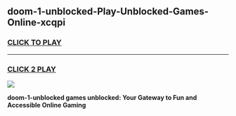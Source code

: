 
## doom-1-unblocked-Play-Unblocked-Games-Online-xcqpi
<h3>
<a href="https://premium76.site?title=doom-1-unblocked&ref=25A">CLICK TO PLAY</a></h3>
<hr>

<h3>
<a href="https://premium76.site?title=doom-1-unblocked&ref=25A">CLICK 2 PLAY</a>
  
</h3>

<a href="https://premium76.site?title=doom-1-unblocked&ref=25A"><img src="https://clearcache.store/games.png"></a>


**doom-1-unblocked games unblocked: Your Gateway to Fun and Accessible Online Gaming**
